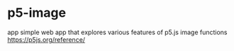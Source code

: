 # p5-image

app simple web app that explores various features of p5.js image functions
https://p5js.org/reference/
